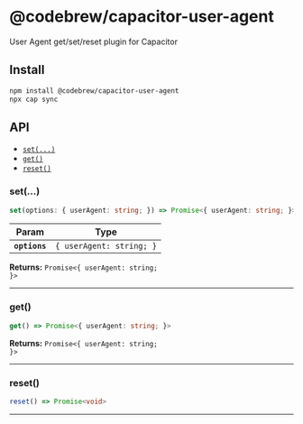 # @codebrew/capacitor-user-agent

User Agent get/set/reset plugin for Capacitor

## Install

```bash
npm install @codebrew/capacitor-user-agent
npx cap sync
```

## API

<docgen-index>

* [`set(...)`](#set)
* [`get()`](#get)
* [`reset()`](#reset)

</docgen-index>

<docgen-api>
<!--Update the source file JSDoc comments and rerun docgen to update the docs below-->

### set(...)

```typescript
set(options: { userAgent: string; }) => Promise<{ userAgent: string; }>
```

| Param         | Type                                |
| ------------- | ----------------------------------- |
| **`options`** | <code>{ userAgent: string; }</code> |

**Returns:** <code>Promise&lt;{ userAgent: string; }&gt;</code>

--------------------


### get()

```typescript
get() => Promise<{ userAgent: string; }>
```

**Returns:** <code>Promise&lt;{ userAgent: string; }&gt;</code>

--------------------


### reset()

```typescript
reset() => Promise<void>
```

--------------------

</docgen-api>
